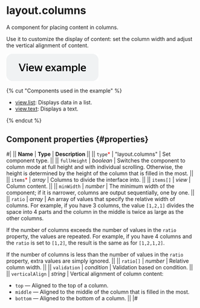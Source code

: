 # layout.columns

A component for placing content in columns.

Use it to customize the display of content: set the column width and adjust the vertical alignment of content.

[![View example](../_images/buttons/view-example.svg)](https://ya.cc/t/W-APYFlT3xtrzV)

{% cut "Components used in the example" %}

- [view.list](view.list.md): Displays data in a list.
- [view.text](view.text.md): Displays a text.

{% endcut %}

## Component properties {#properties}

#|
|| **Name** | **Type** | **Description** ||
|| `type`<span style="color: red">\*</span> | "layout.columns" | Set component type. ||
|| `fullHeight` | _boolean_ | Switches the component to column mode at full height and with individual scrolling. Otherwise, the height is determined by the height of the column that is filled in the most. ||
|| `items`<span style="color: red">\*</span> | _array_ | Columns to divide the interface into. ||
|| `items[]` | _view_ | Column content. ||
|| `minWidth` | _number_ | The minimum width of the component; if it is narrower, columns are output sequentially, one by one. ||
|| `ratio` | _array_ | An array of values that specify the relative width of columns. For example, if you have 3 columns, the value `[1,2,1]` divides the space into 4 parts and the column in the middle is twice as large as the other columns.

If the number of columns exceeds the number of values in the `ratio` property, the values are repeated. For example, if you have 4 columns and the `ratio` is set to `[1,2]`, the result is the same as for `[1,2,1,2]`.

If the number of columns is less than the number of values in the `ratio` property, extra values are simply ignored. ||
|| `ratio[]` | _number_ | Relative column width. ||
|| `validation` | _condition_ | Validation based on condition. ||
|| `verticalAlign` | _string_ | Vertical alignment of column content:

- `top` — Aligned to the top of a column.
- `middle` — Aligned to the middle of the column that is filled in the most.
- `bottom` — Aligned to the bottom of a column. ||
  |#
